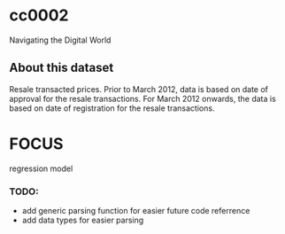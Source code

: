 # cc0002
Navigating the Digital World

## About this dataset
Resale transacted prices. Prior to March 2012, data is based on date of approval for the resale transactions.
For March 2012 onwards, the data is based on date of registration for the resale transactions.

# FOCUS
regression model


### TODO: 
- add generic parsing function for easier future code referrence
- add data types for easier parsing